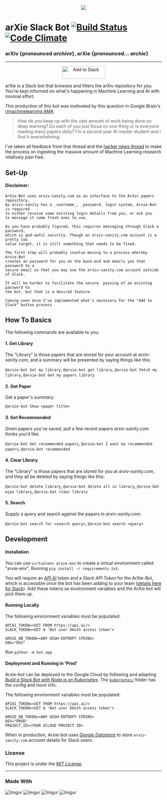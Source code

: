 <p align="center">
  <img src='images/arXie_300.png'/>
</p>

# **arXie Slack Bot** [![Build Status](https://travis-ci.org/thundergolfer/arXie-Bot.svg?branch=master)](https://travis-ci.org/thundergolfer/arXie-Bot) [![Code Climate](https://codeclimate.com/github/thundergolfer/arXie-Bot/badges/gpa.svg)](https://codeclimate.com/github/thundergolfer/arXie-Bot)

### arXiv {pronounced *archive*}, arXie {pronounced... *archie*}


---------------

<p align="center">
  <a href="https://slack.com/oauth/authorize?scope=commands,bot&client_id=31179650306.145700550929">
    <img alt="Add to Slack" height="40" width="139" src="https://platform.slack-edge.com/img/add_to_slack.png" srcset="https://platform.slack-edge.com/img/add_to_slack.png 1x, https://platform.slack-edge.com/img/add_to_slack@2x.png 2x" />
  </a>
</p>

arXie is a Slack bot that browses and filters the arXiv repository for you. You're kept informed on what's happening in Machine Learning and AI with minimal effort.

This production of this bot was motivated by this question in Google Brain's [r/machinelearning AMA](https://www.reddit.com/r/MachineLearning/comments/4w6tsv/ama_we_are_the_google_brain_team_wed_love_to/?st=irvvkvu4&sh=b50d5ce3)

> How do you keep up with the vast amount of work being done on deep learning? Do each of you just focus on one thing or is everyone reading many papers daily? I'm a second year AI master student and I find it overwhelming.

I've taken all feedback from that thread and the [hacker news thread](https://news.ycombinator.com/item?id=12233289) to make the process on ingesting the massive amount of Machine Learning research relatively pain free.

## Set-Up

#### **Disclaimer:**
```
ArXie-Bot uses arxiv-sanity.com as an interface to the ArXiv papers repository.
As arxiv-sanity has a _username_, _password_ login system, Arxie-Bot is required
to either receive some existing login details from you, or ask you
to message it some fresh ones to use.

As you have probably figured, this requires messaging through Slack a password,
which is god-awful security. Though an arxiv-sanity.com account is a pretty low
value target, it is still something that needs to be fixed.

The first step will probably involve moving to a process whereby Arxie-Bot
creates an password for you on the back-end and emails you that password to a
secure email so that you may use the arxiv-sanity.com account outside of Slack.

It will be harder to facilitate the secure  passing of an existing password to
the bot, but that is a desired feature.
```

`Coming soon once I've implemented what's necessary for the "Add to Slack" button process`

## How To Basics

The following commands are available to you:

#### 1. Get Library

The "Library" is those papers that are stored for your account at *arxiv-sanity.com*, and a summary will be presented by saying things like this:

`@arxie-bot Get my library`, `@arxie-bot get library`, `@arxie-bot Fetch my library`, `@arxie-bot Get my papers library`

#### 2. Get Paper

Get a paper's summary:

`@arxie-bot Show <paper title>`

#### 3. Get Recommended

Given papers you've saved, pull a few recent papers *arxiv-sanity.com* thinks you'd like.

`@arxie-bot Get recommended papers`, `@arxie-bot I want my recommended papers`, `@arxie-bot recommended`

#### 4. Clear Library

The "Library" is those papers that are stored for you at *arxiv-sanity.com*, and they all be deleted by saying things like this:

`@arxie-bot delete library`, `@arxie-bot delete all in library`, `@arxie-bot wipe library`, `@arxie-bot clear library`

#### 5. Search

Supply a query and search against the papers in *arxiv-sanity.com*.

`@arxie-bot search for <search query>`, `@arxie-bot search <query>`

## Development

#### Installation

You can use `virtualenv arxie-env` to create a virtual environment called "arxie-env". Running `pip install -r requirements.txt`.

You will require an [*API AI*](https://api.ai/) token and a *Slack API Token* for the ArXie-Bot, which is accessible once the bot has been adding to your team ([details here for Slack](https://api.slack.com/bot-users)). Add these tokens as environment variables and the ArXie bot will pick them up.

#### Running Locally

The following environment variables must be populated:

```
APIAI_TOKEN=<GET FROM https://api.ai/>
SLACK_TOKEN=<GET A 'Bot user OAuth access token'>

ARXIE_DB_TOKEN=<ANY HIGH-ENTROPY STRING>
ENV="DEV"
```

Run `python -m bot.app`

#### Deployment and Running in 'Prod'

Arxie-bot can be deployed to the Google Cloud by following and adapting [*Build a Slack Bot with Node.js on Kubernetes*](https://codelabs.developers.google.com/codelabs/cloud-slack-bot/index.html?index=..%2F..%2Findex#4). The [`kubernetes/`](/kubernetes) folder has the config and more info.

The following environment variables must be populated:

```
APIAI_TOKEN=<GET FROM https://api.ai/>
SLACK_TOKEN=<GET A 'Bot user OAuth access token'>

ARXIE_DB_TOKEN=<ANY HIGH-ENTROPY STRING>
DEV="PROD"
PROJECT_ID=<YOUR GCLOUD PROJECT ID>
```

When in production, Arxie-bot uses [*Google Datastore*](https://cloud.google.com/datastore/) to store `arxiv-sanity.com` account details for Slack users.

### License
This project is under the [MIT License](https://opensource.org/licenses/MIT).

------
### Made With

![Imgur](http://i.imgur.com/Fd6Kk9T.png) ![Imgur](http://i.imgur.com/rikiMi0.jpg) ![Imgur](http://i.imgur.com/BwhBHyx.jpg) ![Imgur](http://i.imgur.com/k289uw5.jpg)
